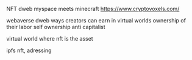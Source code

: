 NFT dweb
myspace meets minecraft
https://www.cryptovoxels.com/

webaverse
dweb
ways creators can earn in virtual worlds
ownership of their labor
self ownership
anti capitalist

virtual world where nft is the asset


ipfs nft, adressing
